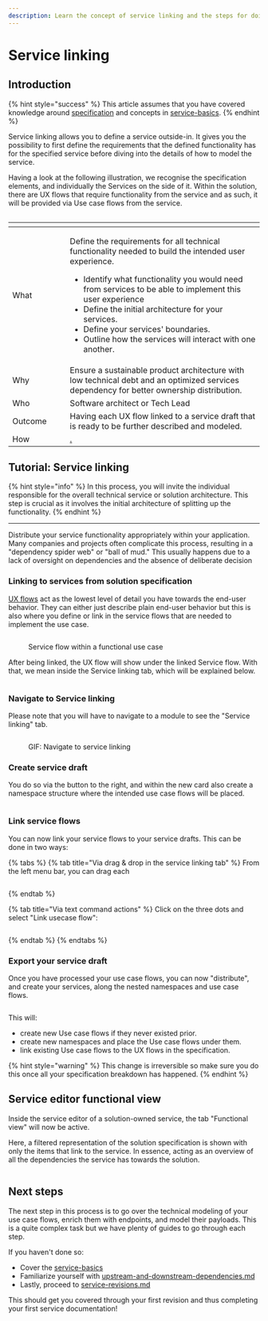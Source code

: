```yaml
---
description: Learn the concept of service linking and the steps for doing this in Uniscale.
---
```


# Service linking

## Introduction

{% hint style="success" %}
This article assumes that you have covered knowledge around [specification](../../specification/ "mention") and concepts in [service-basics](../service-basics/ "mention").
{% endhint %}

Service linking allows you to define a service outside-in. It gives you the possibility to first define the requirements that the defined functionality has for the specified service before diving into the details of how to model the service.&#x20;

Having a look at the following illustration, we recognise the specification elements, and individually the Services on the side of it. Within the solution, there are UX flows that require functionality from the service and as such, it will be provided via Use case flows from the service.

<figure><img src="../../../.gitbook/assets/image (77).png" alt=""><figcaption></figcaption></figure>



<table><thead><tr><th width="127"></th><th width="601"></th></tr></thead><tbody><tr><td>What</td><td><p>Define the requirements for all technical functionality needed to build the intended user experience.</p><ul><li>Identify what functionality you would need from services to be able to implement this user experience</li><li>Define the initial architecture for your services.</li><li>Define your services' boundaries.</li><li>Outline how the services will interact with one another.</li></ul></td></tr><tr><td>Why</td><td>Ensure a sustainable product architecture with low technical debt and an optimized services dependency for better ownership distribution.</td></tr><tr><td>Who</td><td>Software architect or Tech Lead</td></tr><tr><td>Outcome</td><td>Having each UX flow linked to a service draft that is ready to be further described and modeled.</td></tr><tr><td>How</td><td><a data-mention href="./">.</a></td></tr></tbody></table>



## Tutorial: Service linking

{% hint style="info" %}
In this process, you will invite the individual responsible for the overall technical service or solution architecture. This step is crucial as it involves the initial architecture of splitting up the functionality.
{% endhint %}

***

Distribute your service functionality appropriately within your application. Many companies and projects often complicate this process, resulting in a "dependency spider web" or "ball of mud." This usually happens due to a lack of oversight on dependencies and the absence of deliberate decision



### Linking to services from solution specification

[UX flows](../../specification/solution-basics/#ux-flow) act as the lowest level of detail you have towards the end-user behavior. They can either just describe plain end-user behavior but this is also where you define or link in the service flows that are needed to implement the use case.

<figure><img src="../../../.gitbook/assets/image (78).png" alt=""><figcaption><p>Service flow within a functional use case</p></figcaption></figure>

After being linked, the UX flow will show under the linked Service flow. With that, we mean inside the Service linking tab, which will be explained below.

<figure><img src="../../../.gitbook/assets/image (79).png" alt=""><figcaption></figcaption></figure>



### Navigate to Service linking

Please note that you will have to navigate to a module to see the "Service linking" tab.

<figure><img src="../../../.gitbook/assets/CleanShot 2024-06-18 at 10.16.01.gif" alt=""><figcaption><p>GIF: Navigate to service linking</p></figcaption></figure>



### Create service draft

You do so via the button to the right, and within the new card also create a namespace structure where the intended use case flows will be placed.

<figure><img src="../../../.gitbook/assets/CleanShot 2024-04-16 at 16.38.26.png" alt=""><figcaption></figcaption></figure>



### Link service flows&#x20;

You can now link your service flows to your service drafts. This can be done in two ways:

{% tabs %}
{% tab title="Via drag & drop in the service linking tab" %}
From the left menu bar, you can drag each&#x20;

<figure><img src="../../../.gitbook/assets/CleanShot 2024-04-16 at 16.55.26.png" alt=""><figcaption></figcaption></figure>
{% endtab %}

{% tab title="Via text command actions" %}
Click on the three dots and select "Link usecase flow":

<figure><img src="../../../.gitbook/assets/CleanShot 2024-04-16 at 16.53.33.png" alt=""><figcaption></figcaption></figure>
{% endtab %}
{% endtabs %}



### Export your service draft

Once you have processed your use case flows, you can now "distribute", and create your services, along the nested namespaces and use case flows.

<figure><img src="../../../.gitbook/assets/image (80).png" alt=""><figcaption></figcaption></figure>

This will:

* create new Use case flows if they never existed prior.
* create new namespaces and place the Use case flows under them.
* link existing Use case flows to the UX flows in the specification.&#x20;

{% hint style="warning" %}
This change is irreversible so make sure you do this once all your specification breakdown has happened.
{% endhint %}



## Service editor functional view

Inside the service editor of a solution-owned service, the tab "Functional view" will now be active.

Here, a filtered representation of the solution specification is shown with only the items that link to the service. In essence, acting as an overview of all the dependencies the service has towards the solution.

<figure><img src="../../../.gitbook/assets/CleanShot 2024-04-16 at 16.56.52.png" alt=""><figcaption></figcaption></figure>



## Next steps

The next step in this process is to go over the technical modeling of your use case flows, enrich them with endpoints, and model their payloads.  This is a quite complex task but we have plenty of guides to go through each step.

If you haven't done so:

* Cover the [service-basics](../service-basics/ "mention")
* Familiarize yourself with [upstream-and-downstream-dependencies.md](../service-basics/upstream-and-downstream-dependencies.md "mention")
* Lastly, proceed to [service-revisions.md](../service-revisions.md "mention")

This should get you covered through your first revision and thus completing your first service documentation!

